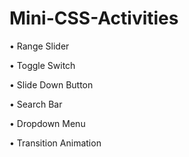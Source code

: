 # Mini-CSS-Activities

• Range Slider

• Toggle Switch

• Slide Down Button

• Search Bar

• Dropdown Menu

• Transition Animation
